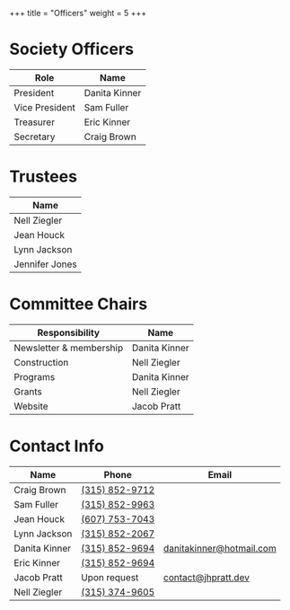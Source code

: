 +++
title = "Officers"
weight = 5
+++

# Society Officers

| Role           | Name          |
| -------------- | ------------- |
| President      | Danita Kinner |
| Vice President | Sam Fuller    |
| Treasurer      | Eric Kinner   |
| Secretary      | Craig Brown   |

# Trustees

| Name           |
| -------------- |
| Nell Ziegler   |
| Jean Houck     |
| Lynn Jackson   |
| Jennifer Jones |

# Committee Chairs

| Responsibility          | Name          |
| ----------------------- | ------------- |
| Newsletter & membership | Danita Kinner |
| Construction            | Nell Ziegler  |
| Programs                | Danita Kinner |
| Grants                  | Nell Ziegler  |
| Website                 | Jacob Pratt   |

# Contact Info

<!--
When updating phone numbers and emails, be sure to update the link as well!
If you don't, it won't render correctly on the website.
-->

| Name          | Phone            | Email                      |
| ------------- | ---------------- | -------------------------- |
| Craig Brown   | [(315) 852-9712] |                            |
| Sam Fuller    | [(315) 852-9963] |                            |
| Jean Houck    | [(607) 753-7043] |                            |
| Lynn Jackson  | [(315) 852-2067] |                            |
| Danita Kinner | [(315) 852-9694] | [danitakinner@hotmail.com] |
| Eric Kinner   | [(315) 852-9694] |                            |
| Jacob Pratt   | Upon request     | [contact@jhpratt.dev]      |
| Nell Ziegler  | [(315) 374-9605] |                            |

[(607) 753-7043]: tel:+16077537043
[(315) 852-9694]: tel:+13158529694
[(315) 374-9605]: tel:+13153749605
[(315) 852-9963]: tel:+13158529963
[(315) 852-2067]: tel:+13158522067
[(315) 852-9712]: tel:+13158529712
[danitakinner@hotmail.com]: mailto:danitakinner@hotmail.com

[contact@jhpratt.dev]: [contact@jhpratt.dev]
